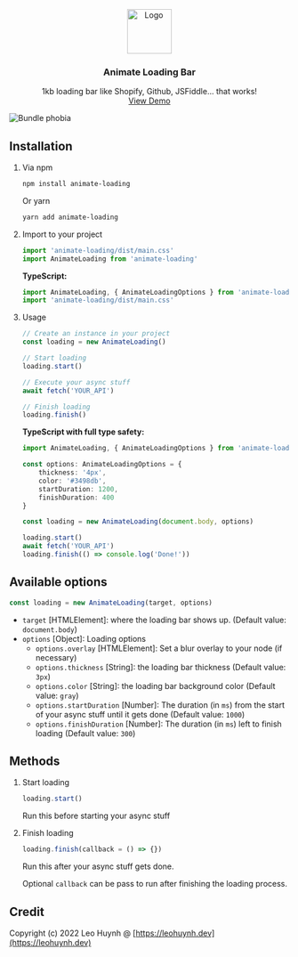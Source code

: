 <div align="center">
  <a href="https://github.com/github_username/repo_name">
    <img src="https://emojipedia-us.s3.dualstack.us-west-1.amazonaws.com/thumbs/240/twitter/282/comet_2604-fe0f.png" alt="Logo" width="80" height="80">
  </a>

<h3 align="center">Animate Loading Bar</h3>
  <p align="center">
    1kb loading bar like Shopify, Github, JSFiddle... that works!
    <br />
    <a href="https://hta218.github.io/animate-loading-bar/">View Demo</a>
  </p>
</div>


![Bundle phobia](https://i.imgur.com/zqTcrcV.png)

## Installation
1. Via npm
	```sh
	npm install animate-loading
	```
	Or yarn
	```sh
	yarn add animate-loading
	```
2. Import to your project
	```js
	import 'animate-loading/dist/main.css'
	import AnimateLoading from 'animate-loading'
	```

	**TypeScript:**
	```ts
	import AnimateLoading, { AnimateLoadingOptions } from 'animate-loading'
	import 'animate-loading/dist/main.css'
	```
3. Usage
	```js
	// Create an instance in your project
	const loading = new AnimateLoading()

	// Start loading
	loading.start()

	// Execute your async stuff
	await fetch('YOUR_API')

	// Finish loading
	loading.finish()
	```

	**TypeScript with full type safety:**
	```ts
	import AnimateLoading, { AnimateLoadingOptions } from 'animate-loading'
	
	const options: AnimateLoadingOptions = {
		thickness: '4px',
		color: '#3498db',
		startDuration: 1200,
		finishDuration: 400
	}
	
	const loading = new AnimateLoading(document.body, options)
	
	loading.start()
	await fetch('YOUR_API')
	loading.finish(() => console.log('Done!'))
	```


## Available options

```javascript
const loading = new AnimateLoading(target, options)
```

- `target` [HTMLElement]: where the loading bar shows up. (Default value: `document.body`)
- `options` [Object]: Loading options
  - `options.overlay` [HTMLElement]: Set a blur overlay to your node (if necessary)
  - `options.thickness` [String]: the loading bar thickness (Default value: `3px`)
  - `options.color` [String]: the loading bar background color (Default value: `gray`)
  - `options.startDuration` [Number]: The duration (in `ms`) from the start of your async stuff until it gets done (Default value: `1000`)
  - `options.finishDuration` [Number]: The duration (in `ms`) left to finish loading (Default value: `300`)

## Methods

1. Start loading
	```javascript
	loading.start()
	```
	Run this before starting your async stuff

2. Finish loading
	```javascript
	loading.finish(callback = () => {})
	```
	Run this after your async stuff gets done.

	Optional `callback` can be pass to run after finishing the loading process.

## Credit

Copyright (c) 2022 Leo Huynh @ [https://leohuynh.dev](https://leohuynh.dev)
